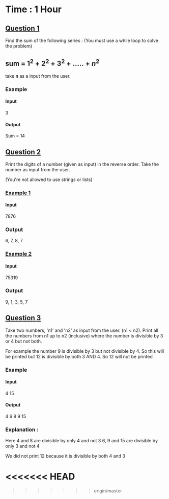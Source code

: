 # Time : 1 Hour


## <u>Question 1</u>

Find the sum of the following series : 
(You must use a while loop to solve the problem)
## sum =  $1^2 + 2^2 + 3^2 + ..... + n^2$

take **n** as a input from the user. 
### Example

#### Input
3

#### Output
Sum = 14


## <u>Question 2</u>

Print the digits of a number (given as input) in the reverse order. 
Take the number as input from the user.

(You're not allowed to use strings or lists)


### <u>Example 1</u>

#### Input
7876

### Output
6, 7, 8, 7
### <u>Example 2</u>

#### Input
75319
### Output
9, 1, 3, 5, 7

## <u>Question 3</u>

Take two numbers, 'n1' and 'n2' as input from the user.  (n1 < n2). 
Print all the numbers from n1 up to n2 (inclusive) where the number is divisible by 3 or 4 but not both.

For example the number 9 is divisible by 3 but not divisible by 4. So this will be printed
but 12 is divisible by both 3 AND 4. So 12 will not be printed

### Example

#### Input
4
15

#### Output
4 6 8 9 15


### Explanation : 
Here 4 and 8 are divisible by only 4 and not 3
6, 9 and 15 are divisible by only 3 and not 4

We did not print 12 because it is divisible by both 4 and 3

<<<<<<< HEAD
=======

>>>>>>> origin/master
